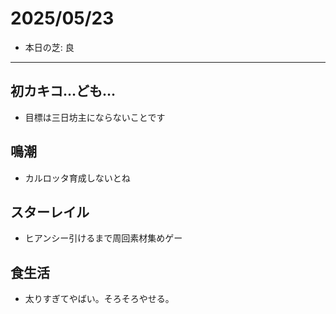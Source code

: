 # 2025/05/23

- 本日の芝: 良

---

## 初カキコ…ども…
- 目標は三日坊主にならないことです

## 鳴潮
- カルロッタ育成しないとね

## スターレイル
- ヒアンシー引けるまで周回素材集めゲー

## 食生活
- 太りすぎてやばい。そろそろやせる。